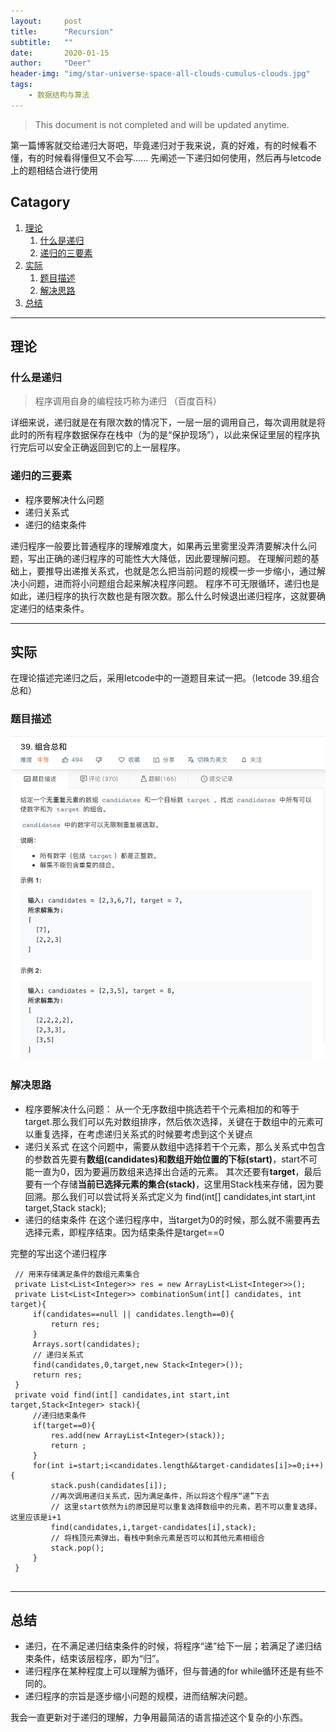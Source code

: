 ```yaml
---
layout:     post
title:      "Recursion"
subtitle:   ""
date:       2020-01-15
author:     "Deer"
header-img: "img/star-universe-space-all-clouds-cumulus-clouds.jpg"
tags:
    - 数据结构与算法
---
```


> This document is not completed and will be updated anytime.

第一篇博客就交给递归大哥吧，毕竟递归对于我来说，真的好难，有的时候看不懂，有的时候看得懂但又不会写......
先阐述一下递归如何使用，然后再与letcode上的题相结合进行使用

## Catagory

1. [理论](#理论)
	1. [什么是递归](#什么是递归)
	2. [递归的三要素](#递归的三要素)
2. [实际](#实际)
	1. [题目描述](#题目描述)
	2. [解决思路](#解决思路)
3. [总结](#总结)

---

## 理论
### 什么是递归
> 程序调用自身的编程技巧称为递归 （百度百科）

详细来说，递归就是在有限次数的情况下，一层一层的调用自己，每次调用就是将此时的所有程序数据保存在栈中（为的是“保护现场”），以此来保证里层的程序执行完后可以安全正确返回到它的上一层程序。

### 递归的三要素
- 程序要解决什么问题
- 递归关系式
- 递归的结束条件

递归程序一般要比普通程序的理解难度大，如果再云里雾里没弄清要解决什么问题，写出正确的递归程序的可能性大大降低，因此要理解问题。
在理解问题的基础上，要推导出递推关系式，也就是怎么把当前问题的规模一步一步缩小，通过解决小问题，进而将小问题组合起来解决程序问题。
程序不可无限循环，递归也是如此，递归程序的执行次数也是有限次数。那么什么时候退出递归程序，这就要确定递归的结束条件。

---

## 实际
在理论描述完递归之后，采用letcode中的一道题目来试一把。（letcode 39.组合总和）
### 题目描述

![题目描述](/img/recursion/recursion-1.png "题目描述")
### 解决思路
- 程序要解决什么问题：
从一个无序数组中挑选若干个元素相加的和等于target.那么我们可以先对数组排序，然后依次选择，关键在于数组中的元素可以重复选择，在考虑递归关系式的时候要考虑到这个关键点
- 递归关系式
在这个问题中，需要从数组中选择若干个元素，那么关系式中包含的参数首先要有**数组(candidates)**和**数组开始位置的下标(start)**，start不可能一直为0，因为要遍历数组来选择出合适的元素。
其次还要有**target**，最后要有一个存储**当前已选择元素的集合(stack)**，这里用Stack栈来存储，因为要回溯。那么我们可以尝试将关系式定义为
find(int[] candidates,int start,int target,Stack<Integer> stack);
- 递归的结束条件
在这个递归程序中，当target为0的时候，那么就不需要再去选择元素，即程序结束。因为结束条件是target==0

完整的写出这个递归程序

 ```
  // 用来存储满足条件的数组元素集合
  private List<List<Integer>> res = new ArrayList<List<Integer>>();
  private List<List<Integer>> combinationSum(int[] candidates, int target){
	  if(candidates==null || candidates.length==0){
		  return res;
	  }
	  Arrays.sort(candidates);
	  // 递归关系式
	  find(candidates,0,target,new Stack<Integer>());
	  return res;
  }
  private void find(int[] candidates,int start,int target,Stack<Integer> stack){
	  //递归结束条件
	  if(target==0){
		  res.add(new ArrayList<Integer>(stack));
		  return ;
	  }
	  for(int i=start;i<candidates.length&&target-candidates[i]>=0;i++){
		  stack.push(candidates[i]);
		  //再次调用递归关系式，因为满足条件，所以将这个程序“递”下去
		  // 这里start依然为i的原因是可以重复选择数组中的元素，若不可以重复选择，这里应该是i+1
		  find(candidates,i,target-candidates[i],stack);
		  // 将栈顶元素弹出，看栈中剩余元素是否可以和其他元素相组合
		  stack.pop();
	  }
  }
  
```

---

## 总结

- 递归，在不满足递归结束条件的时候，将程序“递”给下一层；若满足了递归结束条件，结束该层程序，即为“归”。
- 递归程序在某种程度上可以理解为循环，但与普通的for while循环还是有些不同的。
- 递归程序的宗旨是逐步缩小问题的规模，进而结解决问题。

我会一直更新对于递归的理解，力争用最简洁的语言描述这个复杂的小东西。




